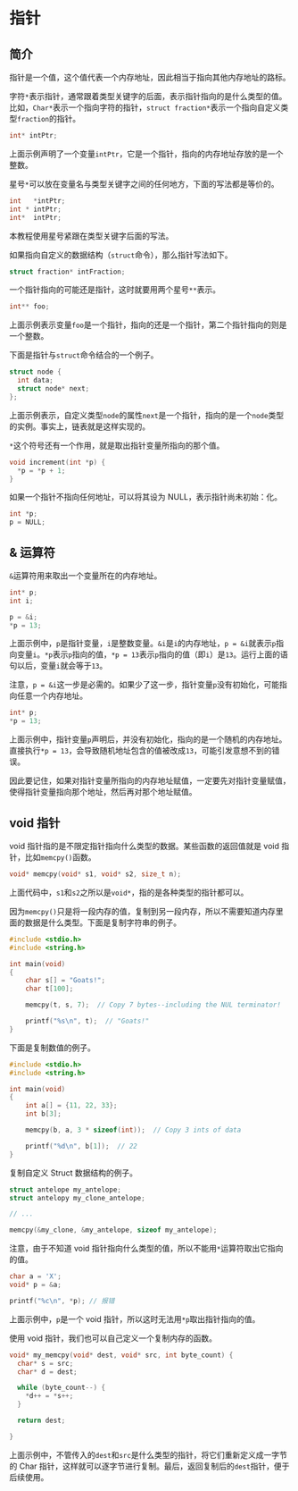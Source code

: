 # 指针

## 简介

指针是一个值，这个值代表一个内存地址，因此相当于指向其他内存地址的路标。

字符`*`表示指针，通常跟着类型关键字的后面，表示指针指向的是什么类型的值。比如，`Char*`表示一个指向字符的指针，`struct fraction*`表示一个指向自定义类型`fraction`的指针。

```c
int* intPtr;
```

上面示例声明了一个变量`intPtr`，它是一个指针，指向的内存地址存放的是一个整数。

星号`*`可以放在变量名与类型关键字之间的任何地方，下面的写法都是等价的。

```c
int   *intPtr;
int * intPtr;
int*  intPtr;
```

本教程使用星号紧跟在类型关键字后面的写法。

如果指向自定义的数据结构（`struct`命令），那么指针写法如下。

```c
struct fraction* intFraction;
```

一个指针指向的可能还是指针，这时就要用两个星号`**`表示。

```c
int** foo;
```

上面示例表示变量`foo`是一个指针，指向的还是一个指针，第二个指针指向的则是一个整数。

下面是指针与`struct`命令结合的一个例子。

```c
struct node {
  int data;
  struct node* next;
};
```

上面示例表示，自定义类型`node`的属性`next`是一个指针，指向的是一个`node`类型的实例。事实上，链表就是这样实现的。

`*`这个符号还有一个作用，就是取出指针变量所指向的那个值。

```c
void increment(int *p) {
  *p = *p + 1;
}
```

如果一个指针不指向任何地址，可以将其设为 NULL，表示指针尚未初始：化。

```c
int *p;
p = NULL;
```

## & 运算符

`&`运算符用来取出一个变量所在的内存地址。

```c
int* p;
int i;

p = &i;
*p = 13;
```

上面示例中，`p`是指针变量，`i`是整数变量。`&i`是`i`的内存地址，`p = &i`就表示`p`指向变量`i`。`*p`表示`p`指向的值，`*p = 13`表示`p`指向的值（即`i`）是`13`。运行上面的语句以后，变量`i`就会等于`13`。

注意，`p = &i`这一步是必需的。如果少了这一步，指针变量`p`没有初始化，可能指向任意一个内存地址。

```c
int* p;
*p = 13;
```

上面示例中，指针变量`p`声明后，并没有初始化，指向的是一个随机的内存地址。直接执行`*p = 13`，会导致随机地址包含的值被改成`13`，可能引发意想不到的错误。

因此要记住，如果对指针变量所指向的内存地址赋值，一定要先对指针变量赋值，使得指针变量指向那个地址，然后再对那个地址赋值。

## void 指针

void 指针指的是不限定指针指向什么类型的数据。某些函数的返回值就是 void 指针，比如`memcpy()`函数。

```c
void* memcpy(void* s1, void* s2, size_t n);
```

上面代码中，`s1`和`s2`之所以是`void*`，指的是各种类型的指针都可以。

因为`memcpy()`只是将一段内存的值，复制到另一段内存，所以不需要知道内存里面的数据是什么类型。下面是复制字符串的例子。

```c
#include <stdio.h>
#include <string.h>

int main(void)
{
    char s[] = "Goats!";
    char t[100];

    memcpy(t, s, 7);  // Copy 7 bytes--including the NUL terminator!

    printf("%s\n", t);  // "Goats!"
}
```

下面是复制数值的例子。

```c
#include <stdio.h>
#include <string.h>

int main(void)
{
    int a[] = {11, 22, 33};
    int b[3];

    memcpy(b, a, 3 * sizeof(int));  // Copy 3 ints of data

    printf("%d\n", b[1]);  // 22
}
```

复制自定义 Struct 数据结构的例子。

```c
struct antelope my_antelope;
struct antelopy my_clone_antelope;

// ...

memcpy(&my_clone, &my_antelope, sizeof my_antelope);
```

注意，由于不知道 void 指针指向什么类型的值，所以不能用`*`运算符取出它指向的值。

```c
char a = 'X';
void* p = &a;

printf("%c\n", *p); // 报错
```

上面示例中，`p`是一个 void 指针，所以这时无法用`*p`取出指针指向的值。

使用 void 指针，我们也可以自己定义一个复制内存的函数。

```c
void* my_memcpy(void* dest, void* src, int byte_count) {
  char* s = src;
  char* d = dest;

  while (byte_count--) {
    *d++ = *s++;
  }

  return dest;

}
```

上面示例中，不管传入的`dest`和`src`是什么类型的指针，将它们重新定义成一字节的 Char 指针，这样就可以逐字节进行复制。最后，返回复制后的`dest`指针，便于后续使用。

